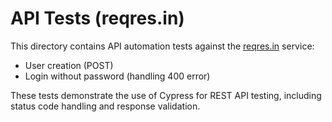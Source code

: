 # API Tests (reqres.in)

This directory contains API automation tests against the [reqres.in](https://reqres.in) service:

- User creation (POST)
- Login without password (handling 400 error)

These tests demonstrate the use of Cypress for REST API testing, including status code handling and response validation.
